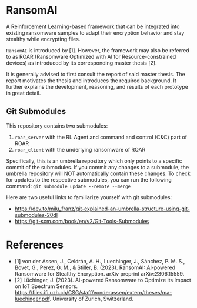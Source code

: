 # RansomAI
A Reinforcement Learning-based framework that can be integrated into existing ransomware samples to adapt their encryption behavior and stay stealthy while encrypting files.

`RansomAI` is introduced by [1].
However, the framework may also be referred to as ROAR (Ransomware Optimized with AI for Resource-constrained devices) as introduced by its corresponding master thesis [2].

It is generally advised to first consult the report of said master thesis.
The report motivates the thesis and introduces the required background.
It further explains the development, reasoning, and results of each prototype in great detail.

## Git Submodules

This repository contains two submodules:
1) `roar_server` with the RL Agent and command and control (C&C) part of ROAR
2) `roar_client` with the underlying ransomware of ROAR

Specifically, this is an umbrella repository which only points to a specific commit of the submodules.
If you commit any changes to a submodule, the umbrella repository will NOT automatically contain these changes.
To check for updates to the respective submodules, you can run the following command: `git submodule update --remote --merge`

Here are two useful links to familiarize yourself with git submodules:
- https://dev.to/milu_franz/git-explained-an-umbrella-structure-using-git-submodules-20dl
- https://git-scm.com/book/en/v2/Git-Tools-Submodules

# References
- [1] von der Assen, J., Celdrán, A. H., Luechinger, J., Sánchez, P. M. S., Bovet, G., Pérez, G. M., & Stiller, B. (2023). RansomAI: AI-powered Ransomware for Stealthy Encryption. arXiv preprint arXiv:2306.15559.
- [2] Lüchinger, J. (2023). AI-powered Ransomware to Optimize its Impact on IoT Spectrum Sensors. https://files.ifi.uzh.ch/CSG/staff/vonderassen/extern/theses/ma-luechinger.pdf. University of Zurich, Switzerland.
